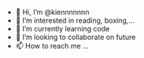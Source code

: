 - 👋 Hi, I’m @kiennnnnnn
- 👀 I’m interested in reading, boxing,...
- 🌱 I’m currently learning code
- 💞️ I’m looking to collaborate on future
- 📫 How to reach me ...

<!---
kiennnnnnn/kiennnnnnn is a ✨ special ✨ repository because its `README.md` (this file) appears on your GitHub profile.
You can click the Preview link to take a look at your changes.
--->
